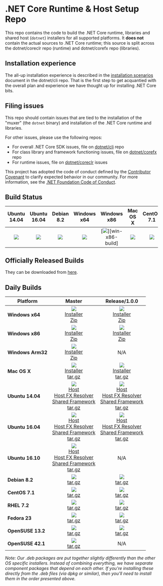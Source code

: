 .NET Core Runtime & Host Setup Repo
===================================

This repo contains the code to build the .NET Core runtime, libraries and shared host (`dotnet`) installers for 
all supported platforms. It **does not** contain the actual sources to .NET Core runtime; this source is split across 
the dotnet/coreclr repo (runtime) and dotnet/corefx repo (libraries). 

## Installation experience
The all-up installation experience is described in the [installation scenarios](https://github.com/dotnet/cli/blob/rel/1.0.0/Documentation/cli-installation-scenarios.md) 
document in the dotnet/cli repo. That is the first step to get acquantied with the overall plan and experience we have
thought up for installing .NET Core bits. 

## Filing issues
This repo should contain issues that are tied to the installation of the "muxer" (the `dotnet` binary) and installation 
of the .NET Core runtime and libraries. 

For other issues, please use the following repos:

- For overall .NET Core SDK issues, file on [dotnet/cli](https://github.com/dotnet/cli) repo
- For class library and framework functioning issues, file on [dotnet/corefx](https://github.com/dotnet/corefx) repo
- For runtime issues, file on [dotnet/coreclr](https://github.com/dotnet/coreclr) issues

This project has adopted the code of conduct defined by the [Contributor Covenant](http://contributor-covenant.org/) to clarify expected behavior in our community. For more information, see the [.NET Foundation Code of Conduct](http://www.dotnetfoundation.org/code-of-conduct).

Build Status
------------

|Ubuntu 14.04 |Ubuntu 16.04 |Debian 8.2 |Windows x64 |Windows x86 |Mac OS X |CentOS 7.1 |RHEL 7.2 |Fedora 23 |OpenSUSE 13.2 |
|:------:|:------:|:------:|:------:|:------:|:------:|:------:|:------:|:------:|:------:|
|   [![][ubuntu-14.04-build-badge]][ubuntu-14.04-build]   |   [![][ubuntu-16.04-build-badge]][ubuntu-16.04-build]   |   [![][debian-8.2-build-badge]][debian-8.2-build]   |   [![][win-x64-build-badge]][win-x64-build]   |   [![][win-x86-build-badge]][win-x86-build]   |   [![][osx-build-badge]][osx-build]   |   [![][centos-7.1-build-badge]][centos-7.1-build]   |   [![][rhel-build-badge]][rhel-build]   |   [![][fedora-23-build-badge]][fedora-23-build]   |   [![][opensuse-13.2-build-badge]][opensuse-13.2-build]   |

Officially Released Builds
--------------------------

They can be downloaded from [here](https://www.microsoft.com/net/download#core).

Daily Builds
------------

|Platform |Master| Release/1.0.0 |
|---------|:----------:|:----------:|
|   **Windows x64**    |   [![][win-x64-badge-master]][win-x64-version-master]<br>[Installer][win-x64-installer-master]<br>[Zip][win-x64-zip-master]   |   [![][win-x64-badge-preview]][win-x64-version-preview]<br>[Installer][win-x64-installer-preview]<br>[Zip][win-x64-zip-preview]   |
|   **Windows x86**    |   [![][win-x86-badge-master]][win-x86-version-master]<br>[Installer][win-x86-installer-master]<br>[Zip][win-x86-zip-master]   |   [![][win-x86-badge-preview]][win-x86-version-preview]<br>[Installer][win-x86-installer-preview]<br>[Zip][win-x86-zip-preview]   |
|   **Windows Arm32**  |   [![][win-arm-badge-master]][win-arm-version-master]<br>[Installer][win-arm-installer-master]<br>[Zip][win-arm-zip-master]   |   N/A   |
|   **Mac OS X**       |   [![][osx-badge-master]][osx-version-master]<br>[Installer][osx-installer-master]<br>[tar.gz][osx-targz-master]   |   [![][osx-badge-preview]][osx-version-preview]<br>[Installer][osx-installer-preview]<br>[tar.gz][osx-targz-preview]   |
|   **Ubuntu 14.04**   |   [![][ubuntu-14.04-badge-master]][ubuntu-14.04-version-master]<br>[Host][ubuntu-14.04-host-master]<br>[Host FX Resolver][ubuntu-14.04-hostfxr-master]<br>[Shared Framework][ubuntu-14.04-sharedfx-master]<br>[tar.gz][ubuntu-14.04-targz-master]   |   [![][ubuntu-14.04-badge-preview]][ubuntu-14.04-version-preview]<br>[Host][ubuntu-14.04-host-preview]<br>[Host FX Resolver][ubuntu-14.04-hostfxr-preview]<br>[Shared Framework][ubuntu-14.04-sharedfx-preview]<br>[tar.gz][ubuntu-14.04-targz-preview]   |
|   **Ubuntu 16.04**   |   [![][ubuntu-16.04-badge-master]][ubuntu-16.04-version-master]<br>[Host][ubuntu-16.04-host-master]<br>[Host FX Resolver][ubuntu-16.04-hostfxr-master]<br>[Shared Framework][ubuntu-16.04-sharedfx-master]<br>[tar.gz][ubuntu-16.04-targz-master]   |   [![][ubuntu-16.04-badge-preview]][ubuntu-16.04-version-preview]<br>[Host][ubuntu-16.04-host-preview]<br>[Host FX Resolver][ubuntu-16.04-hostfxr-preview]<br>[Shared Framework][ubuntu-16.04-sharedfx-preview]<br>[tar.gz][ubuntu-16.04-targz-preview]   |
|   **Ubuntu 16.10**   |   [![][ubuntu-16.10-badge-master]][ubuntu-16.10-version-master]<br>[Host][ubuntu-16.10-host-master]<br>[Host FX Resolver][ubuntu-16.10-hostfxr-master]<br>[Shared Framework][ubuntu-16.10-sharedfx-master]<br>[tar.gz][ubuntu-16.10-targz-master]   |   N/A   |
|   **Debian 8.2**     |   [![][debian-8.2-badge-master]][debian-8.2-version-master]<br>[tar.gz][debian-8.2-targz-master]   |   [![][debian-8.2-badge-preview]][debian-8.2-version-preview]<br>[tar.gz][debian-8.2-targz-preview]   |
|   **CentOS 7.1**     |   [![][centos-badge-master]][centos-version-master]<br>[tar.gz][centos-targz-master]   |   [![][centos-badge-preview]][centos-version-preview]<br>[tar.gz][centos-targz-preview]   |
|   **RHEL 7.2**       |   [![][rhel-badge-master]][rhel-version-master]<br>[tar.gz][rhel-targz-master]   |   [![][rhel-badge-preview]][rhel-version-preview]<br>[tar.gz][rhel-targz-preview]   |
|   **Fedora 23**      |   [![][fedora-23-badge-master]][fedora-23-version-master]<br>[tar.gz][fedora-23-targz-master]   |   [![][fedora-23-badge-preview]][fedora-23-version-preview]<br>[tar.gz][fedora-23-targz-preview]   |
|   **OpenSUSE 13.2**  |   [![][opensuse-13.2-badge-master]][opensuse-13.2-version-master]<br>[tar.gz][opensuse-13.2-targz-master]   |   [![][opensuse-13.2-badge-preview]][opensuse-13.2-version-preview]<br>[tar.gz][opensuse-13.2-targz-preview]   |
|   **OpenSUSE 42.1**  |   [![][opensuse-42.1-badge-master]][opensuse-42.1-version-master]<br>[tar.gz][opensuse-42.1-targz-master]   |   N/A   |

*Note: Our .deb packages are put together slightly differently than the other OS specific installers. Instead of combining everything, we have separate component packages that depend on each other. If you're installing these directly from the .deb files (via dpkg or similar), then you'll need to install them in the order presented above.*

[win-x64-build-badge]: https://mseng.visualstudio.com/_apis/public/build/definitions/d09b7a4d-0a51-4c0e-a15a-07921d5b558f/3597/badge
[win-x64-build]: https://mseng.visualstudio.com/dotnetcore/_build?_a=completed&definitionId=3597

[win-x64-badge-master]: https://dotnetcli.blob.core.windows.net/dotnet/master/Binaries/Latest/sharedfx_Windows_x64_Release_version_badge.svg
[win-x64-version-master]: https://dotnetcli.blob.core.windows.net/dotnet/master/dnvm/latest.sharedfx.win.x64.version
[win-x64-installer-master]: https://dotnetcli.blob.core.windows.net/dotnet/master/Installers/Latest/dotnet-win-x64.latest.exe
[win-x64-zip-master]: https://dotnetcli.blob.core.windows.net/dotnet/master/Binaries/Latest/dotnet-win-x64.latest.zip

[win-x64-badge-preview]: https://dotnetcli.blob.core.windows.net/dotnet/preview/Binaries/Latest/sharedfx_Windows_x64_Release_version_badge.svg
[win-x64-version-preview]: https://dotnetcli.blob.core.windows.net/dotnet/preview/dnvm/latest.sharedfx.win.x64.version
[win-x64-installer-preview]: https://dotnetcli.blob.core.windows.net/dotnet/preview/Installers/Latest/dotnet-win-x64.latest.exe
[win-x64-zip-preview]: https://dotnetcli.blob.core.windows.net/dotnet/preview/Binaries/Latest/dotnet-win-x64.latest.zip

[win-x86-build-badge]: https://mseng.visualstudio.com/_apis/public/build/definitions/d09b7a4d-0a51-4c0e-a15a-07921d5b558f/3598/badge
[win-x86-build-badge]: https://mseng.visualstudio.com/dotnetcore/_build?_a=completed&definitionId=3598

[win-x86-badge-master]: https://dotnetcli.blob.core.windows.net/dotnet/master/Binaries/Latest/sharedfx_Windows_x86_Release_version_badge.svg
[win-x86-version-master]: https://dotnetcli.blob.core.windows.net/dotnet/master/dnvm/latest.sharedfx.win.x86.version
[win-x86-installer-master]: https://dotnetcli.blob.core.windows.net/dotnet/master/Installers/Latest/dotnet-win-x86.latest.exe
[win-x86-zip-master]: https://dotnetcli.blob.core.windows.net/dotnet/master/Binaries/Latest/dotnet-win-x86.latest.zip

[win-x86-badge-preview]: https://dotnetcli.blob.core.windows.net/dotnet/preview/Binaries/Latest/sharedfx_Windows_x86_Release_version_badge.svg
[win-x86-version-preview]: https://dotnetcli.blob.core.windows.net/dotnet/preview/dnvm/latest.sharedfx.win.x86.version
[win-x86-installer-preview]: https://dotnetcli.blob.core.windows.net/dotnet/preview/Installers/Latest/dotnet-win-x86.latest.exe
[win-x86-zip-preview]: https://dotnetcli.blob.core.windows.net/dotnet/preview/Binaries/Latest/dotnet-win-x86.latest.zip

[win-arm-badge-master]: https://dotnetcli.blob.core.windows.net/dotnet/master/Binaries/Latest/sharedfx_Windows_arm_Release_version_badge.svg
[win-arm-version-master]: https://dotnetcli.blob.core.windows.net/dotnet/master/dnvm/latest.sharedfx.win.arm.version
[win-arm-installer-master]: https://dotnetcli.blob.core.windows.net/dotnet/master/Installers/Latest/dotnet-win-arm.latest.exe
[win-arm-zip-master]: https://dotnetcli.blob.core.windows.net/dotnet/master/Binaries/Latest/dotnet-win-arm.latest.zip

[osx-build-badge]: https://mseng.visualstudio.com/_apis/public/build/definitions/d09b7a4d-0a51-4c0e-a15a-07921d5b558f/3595/badge
[osx-build]: https://mseng.visualstudio.com/dotnetcore/_build?_a=completed&definitionId=3595

[osx-badge-master]: https://dotnetcli.blob.core.windows.net/dotnet/master/Binaries/Latest/sharedfx_OSX_x64_Release_version_badge.svg
[osx-version-master]: https://dotnetcli.blob.core.windows.net/dotnet/master/dnvm/latest.sharedfx.osx.x64.version
[osx-installer-master]: https://dotnetcli.blob.core.windows.net/dotnet/master/Installers/Latest/dotnet-osx-x64.latest.pkg
[osx-targz-master]: https://dotnetcli.blob.core.windows.net/dotnet/master/Binaries/Latest/dotnet-osx-x64.latest.tar.gz

[osx-badge-preview]: https://dotnetcli.blob.core.windows.net/dotnet/preview/Binaries/Latest/sharedfx_OSX_x64_Release_version_badge.svg
[osx-version-preview]: https://dotnetcli.blob.core.windows.net/dotnet/preview/dnvm/latest.sharedfx.osx.x64.version
[osx-installer-preview]: https://dotnetcli.blob.core.windows.net/dotnet/preview/Installers/Latest/dotnet-osx-x64.latest.pkg
[osx-targz-preview]: https://dotnetcli.blob.core.windows.net/dotnet/preview/Binaries/Latest/dotnet-osx-x64.latest.tar.gz

[ubuntu-14.04-build-badge]: https://mseng.visualstudio.com/_apis/public/build/definitions/d09b7a4d-0a51-4c0e-a15a-07921d5b558f/3599/badge
[ubuntu-14.04-build]: https://mseng.visualstudio.com/dotnetcore/_build?_a=completed&definitionId=3599

[ubuntu-14.04-badge-master]: https://dotnetcli.blob.core.windows.net/dotnet/master/Binaries/Latest/sharedfx_Ubuntu_x64_Release_version_badge.svg
[ubuntu-14.04-version-master]: https://dotnetcli.blob.core.windows.net/dotnet/master/dnvm/latest.sharedfx.ubuntu.x64.version
[ubuntu-14.04-host-master]: https://dotnetcli.blob.core.windows.net/dotnet/master/Installers/Latest/dotnet-host-ubuntu-x64.latest.deb
[ubuntu-14.04-hostfxr-master]: https://dotnetcli.blob.core.windows.net/dotnet/master/Installers/Latest/dotnet-hostfxr-ubuntu-x64.latest.deb
[ubuntu-14.04-sharedfx-master]: https://dotnetcli.blob.core.windows.net/dotnet/master/Installers/Latest/dotnet-sharedframework-ubuntu-x64.latest.deb
[ubuntu-14.04-targz-master]: https://dotnetcli.blob.core.windows.net/dotnet/master/Binaries/Latest/dotnet-ubuntu-x64.latest.tar.gz

[ubuntu-14.04-badge-preview]: https://dotnetcli.blob.core.windows.net/dotnet/preview/Binaries/Latest/sharedfx_Ubuntu_x64_Release_version_badge.svg
[ubuntu-14.04-version-preview]: https://dotnetcli.blob.core.windows.net/dotnet/preview/dnvm/latest.sharedfx.ubuntu.x64.version
[ubuntu-14.04-host-preview]: https://dotnetcli.blob.core.windows.net/dotnet/preview/Installers/Latest/dotnet-host-ubuntu-x64.latest.deb
[ubuntu-14.04-hostfxr-preview]: https://dotnetcli.blob.core.windows.net/dotnet/preview/Installers/Latest/dotnet-hostfxr-ubuntu-x64.latest.deb
[ubuntu-14.04-sharedfx-preview]: https://dotnetcli.blob.core.windows.net/dotnet/preview/Installers/Latest/dotnet-sharedframework-ubuntu-x64.latest.deb
[ubuntu-14.04-targz-preview]: https://dotnetcli.blob.core.windows.net/dotnet/preview/Binaries/Latest/dotnet-ubuntu-x64.latest.tar.gz

[ubuntu-16.04-build-badge]: https://mseng.visualstudio.com/_apis/public/build/definitions/d09b7a4d-0a51-4c0e-a15a-07921d5b558f/3600/badge
[ubuntu-16.04-build]: https://mseng.visualstudio.com/dotnetcore/_build?_a=completed&definitionId=3600

[ubuntu-16.04-badge-master]: https://dotnetcli.blob.core.windows.net/dotnet/master/Binaries/Latest/sharedfx_Ubuntu_16_04_x64_Release_version_badge.svg
[ubuntu-16.04-version-master]: https://dotnetcli.blob.core.windows.net/dotnet/master/dnvm/latest.sharedfx.ubuntu.16.04.x64.version
[ubuntu-16.04-host-master]: https://dotnetcli.blob.core.windows.net/dotnet/master/Installers/Latest/dotnet-host-ubuntu.16.04-x64.latest.deb
[ubuntu-16.04-hostfxr-master]: https://dotnetcli.blob.core.windows.net/dotnet/master/Installers/Latest/dotnet-hostfxr-ubuntu.16.04-x64.latest.deb
[ubuntu-16.04-sharedfx-master]: https://dotnetcli.blob.core.windows.net/dotnet/master/Installers/Latest/dotnet-sharedframework-ubuntu.16.04-x64.latest.deb
[ubuntu-16.04-targz-master]: https://dotnetcli.blob.core.windows.net/dotnet/master/Binaries/Latest/dotnet-ubuntu.16.04-x64.latest.tar.gz

[ubuntu-16.04-badge-preview]: https://dotnetcli.blob.core.windows.net/dotnet/preview/Binaries/Latest/sharedfx_Ubuntu_16_04_x64_Release_version_badge.svg
[ubuntu-16.04-version-preview]: https://dotnetcli.blob.core.windows.net/dotnet/preview/dnvm/latest.sharedfx.ubuntu.16.04.x64.version
[ubuntu-16.04-host-preview]: https://dotnetcli.blob.core.windows.net/dotnet/preview/Installers/Latest/dotnet-host-ubuntu.16.04-x64.latest.deb
[ubuntu-16.04-hostfxr-preview]: https://dotnetcli.blob.core.windows.net/dotnet/preview/Installers/Latest/dotnet-hostfxr-ubuntu.16.04-x64.latest.deb
[ubuntu-16.04-sharedfx-preview]: https://dotnetcli.blob.core.windows.net/dotnet/preview/Installers/Latest/dotnet-sharedframework-ubuntu.16.04-x64.latest.deb
[ubuntu-16.04-targz-preview]: https://dotnetcli.blob.core.windows.net/dotnet/preview/Binaries/Latest/dotnet-ubuntu.16.04-x64.latest.tar.gz

[ubuntu-16.10-badge-master]: https://dotnetcli.blob.core.windows.net/dotnet/master/Binaries/Latest/sharedfx_Ubuntu_16_10_x64_Release_version_badge.svg
[ubuntu-16.10-version-master]: https://dotnetcli.blob.core.windows.net/dotnet/master/dnvm/latest.sharedfx.ubuntu.16.10.x64.version
[ubuntu-16.10-host-master]: https://dotnetcli.blob.core.windows.net/dotnet/master/Installers/Latest/dotnet-host-ubuntu.16.10-x64.latest.deb
[ubuntu-16.10-hostfxr-master]: https://dotnetcli.blob.core.windows.net/dotnet/master/Installers/Latest/dotnet-hostfxr-ubuntu.16.10-x64.latest.deb
[ubuntu-16.10-sharedfx-master]: https://dotnetcli.blob.core.windows.net/dotnet/master/Installers/Latest/dotnet-sharedframework-ubuntu.16.10-x64.latest.deb
[ubuntu-16.10-targz-master]: https://dotnetcli.blob.core.windows.net/dotnet/master/Binaries/Latest/dotnet-ubuntu.16.10-x64.latest.tar.gz

[debian-8.2-build-badge]: https://mseng.visualstudio.com/_apis/public/build/definitions/d09b7a4d-0a51-4c0e-a15a-07921d5b558f/3592/badge
[debian-8.2-build]: https://mseng.visualstudio.com/dotnetcore/_build?_a=completed&definitionId=3592

[debian-8.2-badge-master]: https://dotnetcli.blob.core.windows.net/dotnet/master/Binaries/Latest/sharedfx_Debian_x64_Release_version_badge.svg
[debian-8.2-version-master]: https://dotnetcli.blob.core.windows.net/dotnet/master/dnvm/latest.sharedfx.debian.x64.version
[debian-8.2-targz-master]: https://dotnetcli.blob.core.windows.net/dotnet/master/Binaries/Latest/dotnet-debian-x64.latest.tar.gz

[debian-8.2-badge-preview]: https://dotnetcli.blob.core.windows.net/dotnet/preview/Binaries/Latest/sharedfx_Debian_x64_Release_version_badge.svg
[debian-8.2-version-preview]: https://dotnetcli.blob.core.windows.net/dotnet/preview/dnvm/latest.sharedfx.debian.x64.version
[debian-8.2-targz-preview]: https://dotnetcli.blob.core.windows.net/dotnet/preview/Binaries/Latest/dotnet-debian-x64.latest.tar.gz

[centos-7.1-build-badge]: https://mseng.visualstudio.com/_apis/public/build/definitions/d09b7a4d-0a51-4c0e-a15a-07921d5b558f/3591/badge
[centos-7.1-build]: https://mseng.visualstudio.com/dotnetcore/_build?_a=completed&definitionId=3591

[centos-badge-master]: https://dotnetcli.blob.core.windows.net/dotnet/master/Binaries/Latest/sharedfx_CentOS_x64_Release_version_badge.svg
[centos-version-master]: https://dotnetcli.blob.core.windows.net/dotnet/master/dnvm/latest.sharedfx.centos.x64.version
[centos-targz-master]: https://dotnetcli.blob.core.windows.net/dotnet/master/Binaries/Latest/dotnet-centos-x64.latest.tar.gz

[centos-badge-preview]: https://dotnetcli.blob.core.windows.net/dotnet/preview/Binaries/Latest/sharedfx_CentOS_x64_Release_version_badge.svg
[centos-version-preview]: https://dotnetcli.blob.core.windows.net/dotnet/preview/dnvm/latest.sharedfx.centos.x64.version
[centos-targz-preview]: https://dotnetcli.blob.core.windows.net/dotnet/preview/Binaries/Latest/dotnet-centos-x64.latest.tar.gz

[rhel-build-badge]: https://mseng.visualstudio.com/_apis/public/build/definitions/d09b7a4d-0a51-4c0e-a15a-07921d5b558f/3596/badge
[rhel-build]: https://mseng.visualstudio.com/dotnetcore/_build?_a=completed&definitionId=3596

[rhel-badge-master]: https://dotnetcli.blob.core.windows.net/dotnet/master/Binaries/Latest/sharedfx_RHEL_x64_Release_version_badge.svg
[rhel-version-master]: https://dotnetcli.blob.core.windows.net/dotnet/master/dnvm/latest.sharedfx.rhel.x64.version
[rhel-targz-master]: https://dotnetcli.blob.core.windows.net/dotnet/master/Binaries/Latest/dotnet-rhel-x64.latest.tar.gz

[rhel-badge-preview]: https://dotnetcli.blob.core.windows.net/dotnet/preview/Binaries/Latest/sharedfx_RHEL_x64_Release_version_badge.svg
[rhel-version-preview]: https://dotnetcli.blob.core.windows.net/dotnet/preview/dnvm/latest.sharedfx.rhel.x64.version
[rhel-targz-preview]: https://dotnetcli.blob.core.windows.net/dotnet/preview/Binaries/Latest/dotnet-rhel-x64.latest.tar.gz

[fedora-23-build-badge]: https://mseng.visualstudio.com/_apis/public/build/definitions/d09b7a4d-0a51-4c0e-a15a-07921d5b558f/3593/badge
[fedora-23-build]: https://mseng.visualstudio.com/dotnetcore/_build?_a=completed&definitionId=3593

[fedora-23-badge-master]: https://dotnetcli.blob.core.windows.net/dotnet/master/Binaries/Latest/sharedfx_Fedora_23_x64_Release_version_badge.svg
[fedora-23-version-master]: https://dotnetcli.blob.core.windows.net/dotnet/master/dnvm/latest.sharedfx.fedora.x64.version
[fedora-23-targz-master]: https://dotnetcli.blob.core.windows.net/dotnet/master/Binaries/Latest/dotnet-fedora-x64.latest.tar.gz

[fedora-23-badge-preview]: https://dotnetcli.blob.core.windows.net/dotnet/preview/Binaries/Latest/sharedfx_Fedora_23_x64_Release_version_badge.svg
[fedora-23-version-preview]: https://dotnetcli.blob.core.windows.net/dotnet/preview/dnvm/latest.sharedfx.fedora.x64.version
[fedora-23-targz-preview]: https://dotnetcli.blob.core.windows.net/dotnet/preview/Binaries/Latest/dotnet-fedora-x64.latest.tar.gz

[opensuse-13.2-build-badge]: https://mseng.visualstudio.com/_apis/public/build/definitions/d09b7a4d-0a51-4c0e-a15a-07921d5b558f/3594/badge
[opensuse-13.2-build]: https://mseng.visualstudio.com/dotnetcore/_build?_a=completed&definitionId=3594

[opensuse-13.2-badge-master]: https://dotnetcli.blob.core.windows.net/dotnet/master/Binaries/Latest/sharedfx_openSUSE_13_2_x64_Release_version_badge.svg
[opensuse-13.2-version-master]: https://dotnetcli.blob.core.windows.net/dotnet/master/dnvm/latest.sharedfx.opensuse.13.2.x64.version
[opensuse-13.2-targz-master]: https://dotnetcli.blob.core.windows.net/dotnet/master/Binaries/Latest/dotnet-opensuse.13.2-x64.latest.tar.gz

[opensuse-13.2-badge-preview]: https://dotnetcli.blob.core.windows.net/dotnet/preview/Binaries/Latest/sharedfx_openSUSE_13_2_x64_Release_version_badge.svg
[opensuse-13.2-version-preview]: https://dotnetcli.blob.core.windows.net/dotnet/preview/dnvm/latest.sharedfx.opensuse.13.2.x64.version
[opensuse-13.2-targz-preview]: https://dotnetcli.blob.core.windows.net/dotnet/preview/Binaries/Latest/dotnet-opensuse.13.2-x64.latest.tar.gz

[opensuse-42.1-badge-master]: https://dotnetcli.blob.core.windows.net/dotnet/master/Binaries/Latest/sharedfx_openSUSE_42_1_x64_Release_version_badge.svg
[opensuse-42.1-version-master]: https://dotnetcli.blob.core.windows.net/dotnet/master/dnvm/latest.sharedfx.opensuse.42.1.x64.version
[opensuse-42.1-targz-master]: https://dotnetcli.blob.core.windows.net/dotnet/master/Binaries/Latest/dotnet-opensuse.42.1-x64.latest.tar.gz